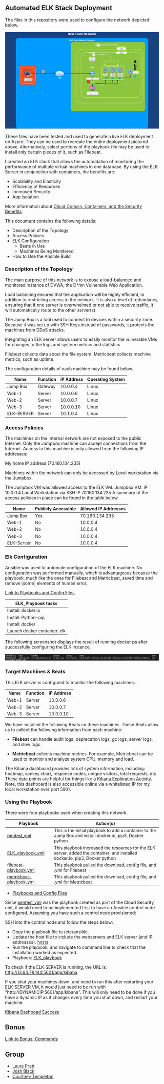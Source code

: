 ## Automated ELK Stack Deployment

The files in this repository were used to configure the network depicted below.

![alt text]( https://github.com/laurapratt87/ELK-Stack-Project/blob/main/Diagrams/RedTeam%20Network%20Diagram.png "Diagram")

These files have been tested and used to generate a live ELK deployment on Azure. They can be used to recreate the entire deployment pictured above. Alternatively, select portions of the playbook file may be used to install only certain pieces of it, such as Filebeat.

I created an ELK stack that allows the automatation of monitoring the performance of multiple virtual machines in one database.  By using the ELK Server in conjunction with containers, the benefits are:

  - Scalability and Elasticity
  - Efficiency of Resources
  - Increased Security
  - App Isolation

More information about [Cloud Domain, Containers, and the Security Benefits](https://github.com/laurapratt87/ELK-Stack-Project/blob/main/Additional%20Resources/Container_Interview_Question.docx).

This document contains the following details:
- Description of the Topology
- Access Policies
- ELK Configuration
  - Beats in Use
  - Machines Being Monitored
- How to Use the Ansible Build

### Description of the Topology

The main purpose of this network is to expose a load-balanced and monitored instance of DVWA, the D*mn Vulnerable Web Application.

Load balancing ensures that the application will be highly efficient, in addition to restricting access to the network. It is also a level of redundancy, ensuring that if one server is overwhelmed or not able to receive traffic, it will automatically route to the other server(s). 

The Jump Box is a tool used to connect to devices within a security zone. Because it was set up with SSH Keys instead of passwords, it protects the machines from DDoS attacks.

Integrating an ELK server allows users to easily monitor the vulnerable VMs for changes to the logs and system metrics and statistics.

Filebeat collects data about the file system. Metricbeat collects machine metrics, such as uptime. 

The configuration details of each machine may be found below.

| Name     | Function | IP Address | Operating System |
|----------|----------|------------|------------------|
| Jump Box | Gateway  | 10.0.0.4   | Linux            |
| Web-1    | Server   | 10.0.0.6   | Linux            |
| Web-2    | Server   | 10.0.0.7   | Linux            |
| Web-3    | Server   | 10.0.0.10  | Linux            |
|ELK-SERVER| Server   | 10.1.0.4   | Linux            |

### Access Policies

The machines on the internal network are not exposed to the public Internet. Only the Jumpbox machine can accept connections from the Internet. Access to this machine is only allowed from the following IP addresses:

My home IP address (70.160.134.235)

Machines within the network can only be accessed by Local workstation via the Jumpbox.

The Jumpbox VM was allowed access to the ELK VM.
Jumpbox VM: IP 10.0.0.4 Local Workstation via SSH IP 70.160.134.235
A summary of the access policies in place can be found in the table below.

|   Name   | Publicly Accessible | Allowed IP Addresses  |
|----------|---------------------|-----------------------|
| Jump Box |        Yes          |    70.160.134.235     |
|   Web-1  |        No           |      10.0.0.4         |
|   Web-2  |        No           |      10.0.0.4         |
|   Web-3  |        No           |      10.0.0.4         |
|ELK-Server|        No           |      10.0.0.4         |


### Elk Configuration

Ansible was used to automate configuration of the ELK machine. No configuration was performed manually, which is advantageous because the playbook, much like the ones for Filebeat and Metricbeat, saved time and remove [some] elements of human error.  

[Link to Playbooks and Config Files](https://github.com/laurapratt87/ELK-Stack-Project/tree/main/Ansible).

|ELK_Playbook tasks    |
|----------|
| Install: docker.io |
| Install: Python-pip  |
| Install: docker |
|Launch docker container: elk|

The following screenshot displays the result of running docker ps after successfully configuring the ELK instance.

![alt text](https://github.com/laurapratt87/ELK-Stack-Project/blob/main/Linux/elk_docker.png "elk container success")

### Target Machines & Beats

This ELK server is configured to monitor the following machines:

| Name     | Function | IP Address |
|----------|----------|------------|
| Web-1    | Server   | 10.0.0.6   |
| Web-2    | Server   | 10.0.0.7   |
| Web-3    | Server   | 10.0.0.10  |

We have installed the following Beats on these machines. These Beats allow us to collect the following information from each machine:

- **Filebeat** can handle audit logs, deprecation logs, gc logs, server logs, and slow logs. 

- **Metricbeat** collects machine metrics. For example, Metricbeat can be used to monitor and analyze system CPU, memory and load.

The Kibana dashboard provides lots of system information, including: heatmap, sankey chart, response codes, unique visitors, total requests, etc. 
These data points are helpful for things like a [Kibana Exploration Activity](https://github.com/laurapratt87/ELK-Stack-Project/blob/main/Additional%20Resources/Kibana%20Exploration.docx). Note, this dashboard is also accessible online via a whitelisted IP for my local workstation over port 5601.

### Using the Playbook

There were four playbooks used when creating this network.  

| Playbook     | Action(s) |
|----------|----------|
| [pentest_yml](https://github.com/laurapratt87/ELK-Stack-Project/blob/main/Ansible/pentest_yml.txt) | This is the initial playbook to add a container to the Jump Box and install docker.io, pip3, Docker python | 
| [ELK_playbook_yml](https://github.com/laurapratt87/ELK-Stack-Project/blob/main/Ansible/ELK_playbook_yml.txt) | This playbook increased the resources for the ELK server, added the container, and installed docker.io, pip3, Docker python  | 
| [filebeat-playbook_yml](https://github.com/laurapratt87/ELK-Stack-Project/blob/main/Ansible/filebeat-playbook_yml.txt) | This playbook pulled the download, config file, and .yml for Filebeat | 
| [metricbeat-playbook_yml](https://github.com/laurapratt87/ELK-Stack-Project/blob/main/Ansible/metricbeat-playbook_yml.txt) | This playbook pulled the download, config file, and .yml for Metricbeat  | 

  - [Playbooks and Config Files](https://github.com/joshblack07/UR-Cyber-Security-ELK-Stack-Project/tree/main/Ansible)
  
Since [pentest_yml](https://github.com/laurapratt87/ELK-Stack-Project/blob/main/Ansible/pentest_yml.txt) was the playbook created as part of the Cloud Security unit, it would need to be implemented first to have an Ansible control node configured. Assuming you have such a control node provisioned:

SSH into the control node and follow the steps below:

- Copy the playbook file to /etc/ansible.
- Update the host file to include the webservers and ELK server (and IP addresses).
  [hosts](https://github.com/laurapratt87/ELK-Stack-Project/blob/main/Ansible/hosts.txt)
- Run the playbook, and navigate to command line to check that the installation worked as expected.
- Playbook: [ELK_playbook](https://github.com/laurapratt87/ELK-Stack-Project/blob/main/Ansible/ELK_playbook_yml.txt)

To check if the ELK-SERVER is running, the URL is: http://13.64.78.144:5601/app/kibana. 

If you shut your machines down, and need to run this after restarting your ELK-SERVER VM, it would just need to be run with "http://DYNAMICIP:5601/app/kibana".
This will only need to be done if you have a dynamic IP as it changes every time you shut down, and restart your machine. 
  
[Kibana Dashboad Success](https://github.com/laurapratt87/ELK-Stack-Project/blob/main/Additional%20Resources/Kibana_Dashboard.PNG)

## Bonus
[Link to Bonus: Commands](https://github.com/laurapratt87/ELK-Stack-Project/blob/main/Linux/Bonus%20Commands.txt)

## Group
- [Laura Pratt](https://github.com/laurapratt87) 
- [Josh Black](https://github.com/joshblack07)
- [Courtney Templeton](https://github.com/cltempleton1127)
